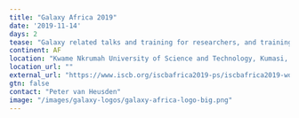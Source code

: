 ```yaml
---
title: "Galaxy Africa 2019"
date: '2019-11-14'
days: 2
tease: "Galaxy related talks and training for researchers, and training for systems administrators who need to maintain a local installation."
continent: AF
location: "Kwame Nkrumah University of Science and Technology, Kumasi, Ghana"
location_url: ""
external_url: "https://www.iscb.org/iscbafrica2019-ps/iscbafrica2019-worktut#galaxy"
gtn: false
contact: "Peter van Heusden"
image: "/images/galaxy-logos/galaxy-africa-logo-big.png"
---
```

